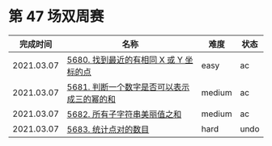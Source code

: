 # 第 47 场双周赛

**完成时间**|**名称**|**难度**|**状态**
------------|--------|--------|-------
2021.03.07|[5680. 找到最近的有相同 X 或 Y 坐标的点](./5680.%20找到最近的有相同%20X%20或%20Y%20坐标的点)|easy|ac
2021.03.07|[5681. 判断一个数字是否可以表示成三的幂的和](./5681.%20判断一个数字是否可以表示成三的幂的和)|medium|ac
2021.03.07|[5682. 所有子字符串美丽值之和](./5682.%20所有子字符串美丽值之和)|medium|ac
2021.03.07|[5683. 统计点对的数目](./5683.%20统计点对的数目)|hard|undo
